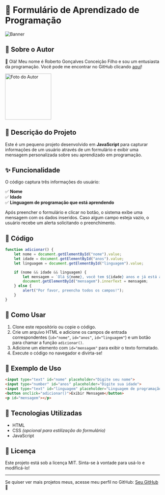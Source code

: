 # 📌 Formulário de Aprendizado de Programação

![Banner](https://via.placeholder.com/1000x300.png?text=Formul%C3%A1rio+de+Aprendizado+de+Programa%C3%A7%C3%A3o)

## 🧑 Sobre o Autor

👋 Olá! Meu nome é Roberto Gonçalves Conceição Filho e sou um entusiasta da programação. Você pode me encontrar no GitHub clicando [aqui](https://github.com/Betinho1990)!

<img src="https://via.placeholder.com/150" width="150" alt="Foto do Autor">

## 🚀 Descrição do Projeto

Este é um pequeno projeto desenvolvido em **JavaScript** para capturar informações de um usuário através de um formulário e exibir uma mensagem personalizada sobre seu aprendizado em programação.

## ✨ Funcionalidade

O código captura três informações do usuário:

✅ **Nome**  
✅ **Idade**  
✅ **Linguagem de programação que está aprendendo**  

Após preencher o formulário e clicar no botão, o sistema exibe uma mensagem com os dados inseridos. Caso algum campo esteja vazio, o usuário recebe um alerta solicitando o preenchimento.

## 📝 Código

```javascript
function adicionar() {
    let nome = document.getElementById("nome").value;
    let idade = document.getElementById("anos").value;
    let linguagem = document.getElementById("linguagem").value;

    if (nome && idade && linguagem) {
        let mensagem = `Olá ${nome}, você tem ${idade} anos e já está aprendendo ${linguagem}!`;
        document.getElementById("mensagem").innerText = mensagem;
    } else {
        alert("Por favor, preencha todos os campos!");
    }
}
```

## 📌 Como Usar

1. Clone este repositório ou copie o código.
2. Crie um arquivo HTML e adicione os campos de entrada correspondentes (`id="nome"`, `id="anos"`, `id="linguagem"`) e um botão para chamar a função `adicionar()`.
3. Adicione um elemento com `id="mensagem"` para exibir o texto formatado.
4. Execute o código no navegador e divirta-se!

## 🎨 Exemplo de Uso

```html
<input type="text" id="nome" placeholder="Digite seu nome">
<input type="number" id="anos" placeholder="Digite sua idade">
<input type="text" id="linguagem" placeholder="Linguagem de programação">
<button onclick="adicionar()">Exibir Mensagem</button>
<p id="mensagem"></p>
```

## 🔗 Tecnologias Utilizadas

- HTML
- CSS *(opcional para estilização do formulário)*
- JavaScript

## 📜 Licença

Este projeto está sob a licença MIT. Sinta-se à vontade para usá-lo e modificá-lo!

---

Se quiser ver mais projetos meus, acesse meu perfil no GitHub: [Seu GitHub](https://github.com/Betinho1990) 🚀
